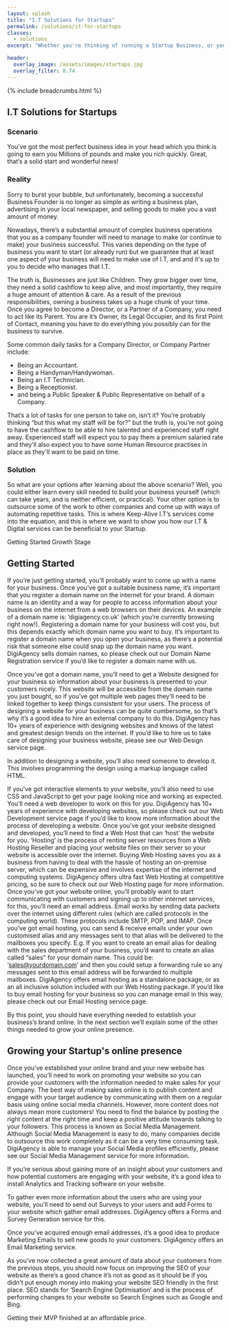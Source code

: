 ```yaml
---
layout: splash
title: "I.T Solutions for Startups"
permalink: /solutions/it-for-startups
classes:
  - solutions
excerpt: "Whether you're thinking of running a Startup Business, or you already run a successful Startup and your aim is to grow your Company's I.T, we can help. We offer a range of outsourced I.T Solutions for Startups and can help you develop or maintain scalable I.T, making your life as a founder less stressful."

header:
  overlay_image: /assets/images/startups.jpg
  overlay_filter: 0.74
---
```



{% include breadcrumbs.html %}

## I.T Solutions for Startups

### Scenario
You’ve got the most perfect business idea in your head which you think is going to earn you Millions of pounds and make you rich quickly. 
Great, that’s a solid start and wonderful news! 

### Reality
Sorry to burst your bubble, but unfortunately, becoming a successful Business Founder is no longer as simple as writing a business plan, advertising in your local newspaper, and selling goods to make you a vast amount of money. 

Nowadays, there’s a substantial amount of complex business operations that you as a company founder will need to manage to make (or continue to make) your business successful. This varies depending on the type of business you want to start (or already run) but we guarantee that at least one aspect of your business will need to make use of I.T, and and it's up to you to decide who manages that I.T.

The truth is, Businesses are just like Children. They grow bigger over time, they need a solid cashflow to keep alive, and most importantly, they require a huge amount of attention & care. As a result of the previous responsibilities, owning a business takes up a huge chunk of your time.
Once you agree to become a Director, or a Partner of a Company, you need to act like its Parent. You are it’s Owner, its Legal Occupier, and its first Point of Contact, meaning you have to do everything you possibly can for the business to survive. 

Some common daily tasks for a Company Director, or Company Partner include: 
- Being an Accountant.
- Being a Handyman/Handywoman.
- Being an I.T Technician. 
- Being a Receptionist.
- and being a Public Speaker & Public Representative on behalf of a Company. 

That’s a lot of tasks for one person to take on, isn’t it? You’re probably thinking “but this what my staff will be for?” but the truth is, you’re not going to have the cashflow to be able to hire talented and experienced staff right away. Experienced staff will expect you to pay them a premium salaried rate and they’ll also expect you to have some Human Resource practises in place as they'll want to be paid on time.

### Solution
So what are your options after learning about the above scenario? Well, you could either learn every skill needed to build your business yourself (which can take years, and is neither efficient, or practical). Your other option is to outsource some of the work to other companies and come up with ways of automating repetitive tasks. This is where Keep-Alive I.T’s services come into the equation, and this is where we want to show you how our I.T & Digital services can be beneficial to your Startup.

Getting Started
Growth Stage

## Getting Started
If you’re just getting started, you’ll probably want to come up with a name for your business.
Once you’ve got a suitable business name, it’s important that you register a domain name on the internet for your brand. A domain name is an identity and a way for people to access information about your business on the internet from a web browsers on their devices. An example of a domain name is: ‘digiagency.co.uk’ (which you’re currently browsing right now!). Registering a domain name for your business will cost you, but this depends exactly which domain name you want to buy. It’s important to register a domain name when you open your business, as there’s a potential risk that someone else could snap up the domain name you want. DigiAgency sells domain names, so please check out our Domain Name Registration service if you’d like to register a domain name with us.

Once you’ve got a domain name, you’ll need to get a Website designed for your business so information about your business is presented to your customers nicely. This website will be accessible from the domain name you just bought, so if you’ve got multiple web pages they’ll need to be linked together to keep things consistent for your users. The process of designing a website for your business can be quite cumbersome, so that’s why it’s a good idea to hire an external company to do this. DigiAgency has 10+ years of experience with designing websites and knows of the latest and greatest design trends on the internet. If you’d like to hire us to take care of designing your business website, please see our Web Design service page.

In addition to designing a website, you’ll also need someone to develop it. This involves programming the design using a markup language called HTML. 

If you’ve got interactive elements to your website, you’ll also need to use CSS and JavaScript to get your page looking nice and working as expected. You’ll need a web developer to work on this for you. DigiAgency has 10+ years of experience with developing websites, so please check out our Web Development service page if you’d like to know more information about the process of developing a website.
Once you’ve got your website designed and developed, you’ll need to find a Web Host that can ‘host’ the website for you. ‘Hosting’ is the process of renting server resources from a Web Hosting Reseller and placing your website files on their server so your website is accessible over the internet. Buying Web Hosting saves you as a business from having to deal with the hassle of hosting an on-premise server, which can be expensive and involves expertise of the internet and computing systems. DigiAgency offers ultra fast Web Hosting at competitive pricing, so be sure to check out our Web Hosting page for more information.
Once you’ve got your website online, you’ll probably want to start communicating with customers and signing up to other internet services, for this, you’ll need an email address. Email works by sending data packets over the internet using different rules (which are called protocols in the computing world). These protocols include SMTP, POP, and IMAP. Once you’ve got email hosting, you can send & receive emails under your own customised alias and any messages sent to that alias will be delivered to the mailboxes you specify. E.g. If you want to create an email alias for dealing with the sales department of your business, you’d want to create an alias called “sales” for your domain name. This could be: ‘sales@yourdomain.com’ and then you could setup a forwarding rule so any messages sent to this email address will be forwarded to multiple mailboxes. DigiAgency offers email hosting as a standalone package, or as an all inclusive solution included with our Web Hosting package. If you’d like to buy email hosting for your business so you can manage email in this way, please check out our Email Hosting service page.

By this point, you should have everything needed to establish your business’s brand online. In the next section we’ll explain some of the other things needed to grow your online presence.

## Growing your Startup's online presence
Once you’ve established your online brand and your new website has launched, you’ll need to work on promoting your website so you can provide your customers with the information needed to make sales for your Company.
The best way of making sales online is to publish content and engage with your target audience by communicating with them on a regular basis using online social media channels. However, more content does not always mean more customers! You need to find the balance by posting the right content at the right time and keep a positive attitude towards talking to your followers. This process is known as Social Media Management. Although Social Media Management is easy to do, many companies decide to outsource this work completely as it can be a very time consuming task. DigiAgency is able to manage your Social Media profiles efficiently, please see our Social Media Management service for more information.

If you’re serious about gaining more of an insight about your customers and how potential customers are engaging with your website, it’s a good idea to install Analytics and Tracking software on your website.

To gather even more information about the users who are using your website, you’ll need to send out Surveys to your users and add Forms to your website which gather email addresses. DigiAgency offers a Forms and Survey Generation service for this.

Once you’ve acquired enough email addresses, it’s a good idea to produce Marketing Emails to sell new goods to your customers. DigiAgency offers an Email Marketing service.

As you’ve now collected a great amount of data about your customers from the previous steps, you should now focus on improving the SEO of your website as there’s a good chance it’s not as good as it should be if you didn’t put enough money into making your website SEO friendly in the first place. SEO stands for ‘Search Engine Optimisation’ and is the process of performing changes to your website so Search Engines such as Google and Bing.


Getting their MVP finished at an affordable price.